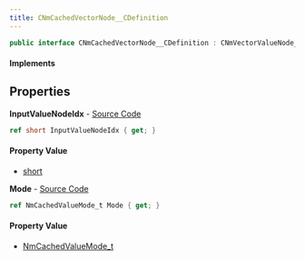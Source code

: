 ```yaml
---
title: CNmCachedVectorNode__CDefinition
---
```


```csharp
public interface CNmCachedVectorNode__CDefinition : CNmVectorValueNode__CDefinition, CNmValueNode__CDefinition, CNmGraphNode__CDefinition, ISchemaClass<CNmGraphNode__CDefinition>, ISchemaClass<CNmValueNode__CDefinition>, ISchemaClass<CNmVectorValueNode__CDefinition>, ISchemaClass<CNmCachedVectorNode__CDefinition>, ISchemaField, ISchemaClass, INativeHandle
```

#### Implements

## Properties

**InputValueNodeIdx** - [Source Code](https://github.com/swiftly-solution/swiftlys2/blob/master/managed/src/SwiftlyS2.Generated/Schemas/Interfaces/CNmCachedVectorNode__CDefinition.cs#L16)

```csharp
ref short InputValueNodeIdx { get; }
```

#### Property Value

- [short](https://learn.microsoft.com/dotnet/api/system.int16)

**Mode** - [Source Code](https://github.com/swiftly-solution/swiftlys2/blob/master/managed/src/SwiftlyS2.Generated/Schemas/Interfaces/CNmCachedVectorNode__CDefinition.cs#L18)

```csharp
ref NmCachedValueMode_t Mode { get; }
```

#### Property Value

- [NmCachedValueMode_t](/docs/api/shared/schemadefinitions/nmcachedvaluemode_t)

